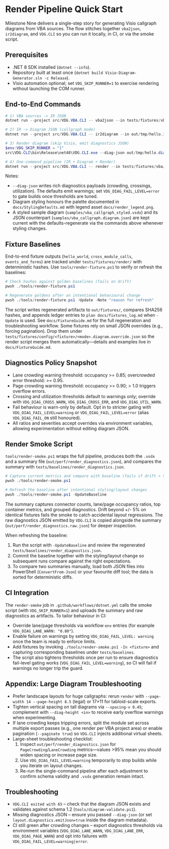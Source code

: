 # Render Pipeline Quick Start

Milestone Nine delivers a single-step story for generating Visio callgraph diagrams from VBA sources. The flow stitches together `vba2json`, `ir2diagram`, and `VDG.CLI` so you can run it locally, in CI, or via the smoke script.

## Prerequisites

- .NET 8 SDK installed (`dotnet --info`).
- Repository built at least once (`dotnet build Visio-Diagram-Generator.sln -c Release`).
- Visio automation optional; set `VDG_SKIP_RUNNER=1` to exercise rendering without launching the COM runner.

## End-to-End Commands

```powershell
# 1) VBA sources -> IR JSON
dotnet run --project src/VDG.VBA.CLI -- vba2json --in tests/fixtures/vba/hello_world --out out/tmp/hello.ir.json

# 2) IR -> Diagram JSON (callgraph mode)
dotnet run --project src/VDG.VBA.CLI -- ir2diagram --in out/tmp/hello.ir.json --out out/tmp/hello.diagram.json --mode callgraph

# 3) Render diagram (skip Visio, emit diagnostics JSON)
$env:VDG_SKIP_RUNNER = "1"
src\VDG.CLI\bin\Release\net48\VDG.CLI.exe --diag-json out/tmp/hello.diagnostics.json out/tmp/hello.diagram.json out/tmp/hello.vsdx

# 4) One-command pipeline (IR + Diagram + Render)
dotnet run --project src/VDG.VBA.CLI -- render --in tests/fixtures/vba/hello_world --out out/tmp/hello_full.vsdx --mode callgraph --diagram-json out/tmp/hello_full.diagram.json --diag-json out/tmp/hello_full.diagnostics.json
```

Notes:
- `--diag-json` writes rich diagnostics payloads (crowding, crossings, utilization). The defaults emit warnings; set `VDG_DIAG_FAIL_LEVEL=error` to gate builds once thresholds are tuned.
- Diagram styling honours the palette documented in `docs/StylingDefaults.md` with legend asset `docs/render_legend.png`.
- A styled sample diagram (`samples/vba_callgraph_styled.vsdx`) and its JSON counterpart (`samples/vba_callgraph.diagram.json`) are kept current with the defaults-regenerate via the commands above whenever styling changes.

## Fixture Baselines

End-to-end fixture outputs (`hello_world`, `cross_module_calls`, `events_and_forms`) are tracked under `tests/fixtures/render/` with deterministic hashes. Use `tools/render-fixture.ps1` to verify or refresh the baselines:

```powershell
# Check hashes against golden baselines (fails on drift)
pwsh ./tools/render-fixture.ps1

# Regenerate goldens after an intentional behavioural change
pwsh ./tools/render-fixture.ps1 -Update -Note "reason for refresh"
```

The script writes regenerated artifacts to `out/fixtures/`, compares SHA256 hashes, and appends ledger entries to `plan docs/fixtures_log.md` when `-Update` is used. See `docs/FixtureGuide.md` for the full regeneration and troubleshooting workflow.
Some fixtures rely on small JSON overrides (e.g., forcing pagination). Drop them under `tests/fixtures/config/<fixture>/<mode>.diagram.override.json` so the render script merges them automatically—details and examples live in `docs/FixtureGuide.md`.

## Diagnostics Policy Snapshot

- Lane crowding warning threshold: occupancy >= 0.85; overcrowded error threshold: >= 0.95.
- Page crowding warning threshold: occupancy >= 0.90; > 1.0 triggers overflow errors.
- Crossing and utilization thresholds default to warnings only; override with `VDG_DIAG_CROSS_WARN`, `VDG_DIAG_CROSS_ERR`, and `VDG_DIAG_UTIL_WARN`.
- Fail behaviour is warn-only by default. Opt in to stricter gating with `VDG_DIAG_FAIL_LEVEL=warning` or `VDG_DIAG_FAIL_LEVEL=error` (alias `VDG_DIAG_FAIL_ON` still honoured).
- All ratios and severities accept overrides via environment variables, allowing experimentation without editing diagram JSON.

## Render Smoke Script

`tools/render-smoke.ps1` wraps the full pipeline, produces both the `.vsdx` and a summary file (`out/perf/render_diagnostics.json`), and compares the summary with `tests/baselines/render_diagnostics.json`.

```powershell
# Capture current metrics and compare with baseline (fails if drift > 5%)
pwsh ./tools/render-smoke.ps1

# Refresh the baseline after intentional styling/layout changes
pwsh ./tools/render-smoke.ps1 -UpdateBaseline
```

The summary captures connector counts, lane/page occupancy ratios, top container metrics, and grouped diagnostics. Drift beyond +/- 5% on identical fixtures fails the smoke to catch accidental layout regressions. The raw diagnostics JSON emitted by `VDG.CLI` is copied alongside the summary (`out/perf/render_diagnostics.raw.json`) for deeper inspection.

When refreshing the baseline:
1. Run the script with `-UpdateBaseline` and review the regenerated `tests/baselines/render_diagnostics.json`.
2. Commit the baseline together with the styling/layout change so subsequent runs compare against the right expectations.
3. To compare two summaries manually, load both JSON files into PowerShell (`ConvertFrom-Json`) or your favourite diff tool; the data is sorted for deterministic diffs.

## CI Integration

The `render-smoke` job in `.github/workflows/dotnet.yml` calls the smoke script (with `VDG_SKIP_RUNNER=1`) and uploads the summary and raw diagnostics as artifacts. To tailor behaviour in CI:

- Override lane/page thresholds via workflow `env` entries (for example `VDG_DIAG_LANE_WARN: "0.80"`).
- Enable failure on warnings by setting `VDG_DIAG_FAIL_LEVEL: warning` once the team is ready to enforce limits.
- Add fixtures by invoking `./tools/render-smoke.ps1 -In <fixture>` and capturing corresponding baselines under `tests/baselines`.
- The script also tightens thresholds once per run to ensure diagnostics fail-level gating works (`VDG_DIAG_FAIL_LEVEL=warning`), so CI will fail if warnings no longer trip the guard.

## Appendix: Large Diagram Troubleshooting

- Prefer landscape layouts for huge callgraphs: rerun `render` with `--page-width 14 --page-height 8.5` (legal) or 17×11 for tabloid-scale exports.
- Tighten vertical spacing on tall diagrams via `--spacing-v 0.45`; complement with `--diag-height <in>` to receive early overflow warnings when experimenting.
- If lane crowding keeps tripping errors, split the module set across multiple export passes (e.g., one render per VBA project area) or enable pagination (`--paginate true`) so `VDG.CLI` injects additional virtual sheets.
- Large-sheet troubleshooting checklist:
  1. Inspect `out/perf/render_diagnostics.json` for `PageCrowding`/`LaneCrowding` metrics—values >95% mean you should widen spacing or increase page size.
  2. Use `VDG_DIAG_FAIL_LEVEL=warning` temporarily to stop builds while you iterate on layout changes.
  3. Re-run the single-command pipeline after each adjustment to confirm schema validity and `.vsdx` generation remain intact.

## Troubleshooting

- `VDG.CLI exited with 65` – check that the diagram JSON exists and validates against schema 1.2 (`tools/diagram-validate.ps1`).
- Missing diagnostics JSON – ensure you passed `--diag-json` (or set `layout.diagnostics.emitJson=true` inside the diagram metadata).
- CI still green after crowding changes – export diagnostics thresholds via environment variables (`VDG_DIAG_LANE_WARN`, `VDG_DIAG_LANE_ERR`, `VDG_DIAG_PAGE_WARN`) and opt into failures with `VDG_DIAG_FAIL_LEVEL=warning|error`.
